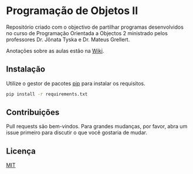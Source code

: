 # Programação de Objetos II
Repositório criado com o objectivo de partilhar programas desenvolvidos no curso de Programação Orientada a Objectos 2 ministrado pelos professores Dr. Jônata Tyska e Dr. Mateus Grellert.

Anotações sobre as aulas estão na [Wiki](https://github.com/larissajusten/ufsc-object-oriented-programming/wiki).

## Instalação

Utilize o gestor de pacotes [pip](https://pip.pypa.io/en/stable/) para instalar os requisitos.

```bash
pip install -r requirements.txt
```

## Contribuições

Pull requests são bem-vindos. Para grandes mudanças, por favor, abra um issue primeiro para discutir o que você gostaria de mudar.

## Licença

[MIT](https://choosealicense.com/licenses/mit/)

